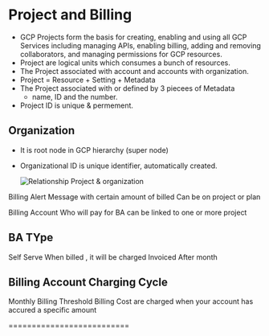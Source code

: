 # Project and Billing 
- GCP Projects form the basis for creating, enabling and using all GCP Services including managing APIs, enabling billing, adding and removing collaborators, and managing permissions for GCP resources.
- Project are logical units which consumes a bunch of resources.
- The Project associated with account and accounts with organization.
- Project = Resource + Setting + Metadata
- The Project associated with or defined by 3 piecees of Metadata
  - name, ID and the number.
- Project ID is unique & permement.

## Organization 
- It is root node in GCP hierarchy (super node)
- Organizational ID is unique identifier, automatically created.

    ![Relationship Project & organization](https://user-images.githubusercontent.com/56934817/113521817-51449380-95b5-11eb-9c85-17c49b66c948.png)


Billing Alert
Message with certain amount of billed
Can be on project or plan

Billing Account
Who will pay for 
BA can be linked to one or more project 
## BA TYpe

Self Serve 
When billed , it will be charged
Invoiced 
After month 
## Billing Account Charging Cycle 
Monthly Billing 
Threshold Billing 
Cost are charged when your account has accured a specific amount 




==========================

